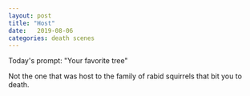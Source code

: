 ```yaml
---
layout: post
title: "Host"
date:   2019-08-06
categories: death scenes
---
```

Today's prompt: "Your favorite tree"

Not the one that was host to the family of rabid squirrels that bit you to death.
